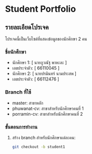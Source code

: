 # Student Portfolio

## รายละเอียดโปรเจค
โปรเจคนี้เป็นเว็บไซต์ที่แสดงข้อมูลของนักศึกษา 2 คน

### ชื่อนักศึกษา
- นักศึกษา 1: [ นายภูวณัฐ พาหะละ ] 
- เลขประจำตัว: [ 66110045 ]
- นักศึกษา 2: [ นายปรมินทร์ นามประสพ ] 
- เลขประจำตัว: [ 66112476 ]

### Branch ที่ใช้
- master: สาขาหลัก
- phuwanat-cv: สาขาสำหรับนักศึกษาคนที่ 1
- porramin-cv: สาขาสำหรับนักศึกษาคนที่ 2

### ขั้นตอนการทำงาน
1. สร้าง branch สำหรับนักศึกษาแต่ละคน:
   ```bash
   git checkout -b student1